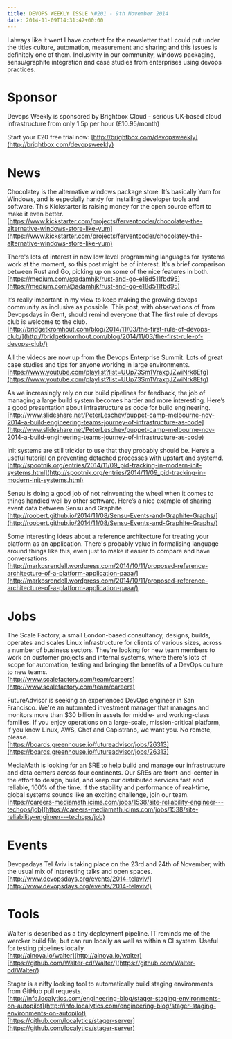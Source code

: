 ```yaml
---
title: DEVOPS WEEKLY ISSUE \#201 - 9th November 2014 
date: 2014-11-09T14:31:42+00:00
---
```


I always like it went I have content for the newsletter that I could put under the titles culture, automation, measurement and sharing and this issues is definitely one of them. Inclusivity in our community, windows packaging, sensu/graphite integration and case studies from enterprises using devops practices.


Sponsor
======

Devops Weekly is sponsored by Brightbox Cloud - serious UK-based cloud infrastructure from only 1.5p per hour (£10.95/month)

Start your £20 free trial now: [http://brightbox.com/devopsweekly](http://brightbox.com/devopsweekly)


News
====

Chocolatey is the alternative windows package store. It’s basically Yum for Windows, and is especially handy for installing developer tools and software. This Kickstarter is raising money for the open source effort to make it even better.
<br>[https://www.kickstarter.com/projects/ferventcoder/chocolatey-the-alternative-windows-store-like-yum](https://www.kickstarter.com/projects/ferventcoder/chocolatey-the-alternative-windows-store-like-yum)


There's lots of interest in new low level programming languages for systems work at the moment, so this post might be of interest. It’s a brief comparison between Rust and Go, picking up on some of the nice features in both.
<br>[https://medium.com/@adamhjk/rust-and-go-e18d511fbd95](https://medium.com/@adamhjk/rust-and-go-e18d511fbd95)


It’s really important in my view to keep making the growing devops community as inclusive as possible. This post, with observations of from Devopsdays in Gent, should remind everyone that The first rule of devops club is welcome to the club.
<br>[http://bridgetkromhout.com/blog/2014/11/03/the-first-rule-of-devops-club/](http://bridgetkromhout.com/blog/2014/11/03/the-first-rule-of-devops-club/)


All the videos are now up from the Devops Enterprise Summit. Lots of great case studies and tips for anyone working in large environments.
<br>[https://www.youtube.com/playlist?list=UUp73Sm1VraxgJZwiNrk8Efg](https://www.youtube.com/playlist?list=UUp73Sm1VraxgJZwiNrk8Efg)


As we increasingly rely on our build pipelines for feedback, the job of managing a large build system becomes harder and more interesting. Here’s a good presentation about infrastructure as code for build engineering.
<br>[http://www.slideshare.net/PeterLeschev/puppet-camp-melbourne-nov-2014-a-build-engineering-teams-journey-of-infrastructure-as-code](http://www.slideshare.net/PeterLeschev/puppet-camp-melbourne-nov-2014-a-build-engineering-teams-journey-of-infrastructure-as-code)


Init systems are still trickier to use that they probably should be. Here’s a useful tutorial on preventing detached processes with upstart and systemd.
<br>[http://spootnik.org/entries/2014/11/09_pid-tracking-in-modern-init-systems.html](http://spootnik.org/entries/2014/11/09_pid-tracking-in-modern-init-systems.html)


Sensu is doing a good job of not reinventing the wheel when it comes to things handled well by other software. Here’s a nice example of sharing event data between Sensu and Graphite.
<br>[http://roobert.github.io/2014/11/08/Sensu-Events-and-Graphite-Graphs/](http://roobert.github.io/2014/11/08/Sensu-Events-and-Graphite-Graphs/)


Some interesting ideas about a reference architecture for treating your platform as an application. There's probably value in formalising language around things like this, even just to make it easier to compare and have conversations.
<br>[http://markosrendell.wordpress.com/2014/10/11/proposed-reference-architecture-of-a-platform-application-paaa/](http://markosrendell.wordpress.com/2014/10/11/proposed-reference-architecture-of-a-platform-application-paaa/)


Jobs
====

The Scale Factory, a small London-based consultancy, designs, builds, operates and scales Linux infrastructure for clients of various sizes, across a number of business sectors. They're looking for new team members to work on customer projects and internal systems, where there's lots of scope for automation, testing and bringing the benefits of a DevOps culture to new teams.
<br>[http://www.scalefactory.com/team/careers](http://www.scalefactory.com/team/careers)


FutureAdvisor is seeking an experienced DevOps engineer in San Francisco. We're an automated investment manager that manages and monitors more than $30 billion in assets for middle- and working-class families. If you enjoy operations on a large-scale, mission-critical platform, if you know Linux, AWS, Chef and Capistrano, we want you. No remote, please.
<br>[https://boards.greenhouse.io/futureadvisor/jobs/26313](https://boards.greenhouse.io/futureadvisor/jobs/26313)


MediaMath is looking for an SRE to help build and manage our infrastructure and data centers across four continents. Our SREs are front-and-center in the effort to design, build, and keep our distributed services fast and reliable, 100% of the time. If the stability and performance of real-time, global systems sounds like an exciting challenge, join our team.
<br>[https://careers-mediamath.icims.com/jobs/1538/site-reliability-engineer---techops/job](https://careers-mediamath.icims.com/jobs/1538/site-reliability-engineer---techops/job)


Events
======

Devopsdays Tel Aviv is taking place on the 23rd and 24th of November, with the usual mix of interesting talks and open spaces.
<br>[http://www.devopsdays.org/events/2014-telaviv/](http://www.devopsdays.org/events/2014-telaviv/)


Tools
=====

Walter is described as a tiny deployment pipeline. IT reminds me of the wercker build file, but can run locally as well as within a CI system. Useful for testing pipelines locally.
<br>[http://ainoya.io/walter](http://ainoya.io/walter)
<br>[https://github.com/Walter-cd/Walter/](https://github.com/Walter-cd/Walter/)


Stager is a nifty looking tool to automatically build staging environments from GitHub pull requests.
<br>[http://info.localytics.com/engineering-blog/stager-staging-environments-on-autopilot](http://info.localytics.com/engineering-blog/stager-staging-environments-on-autopilot)
<br>[https://github.com/localytics/stager-server](https://github.com/localytics/stager-server)



